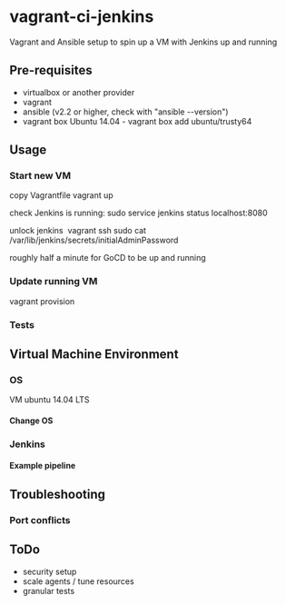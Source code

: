 # vagrant-ci-jenkins
Vagrant and Ansible setup to spin up a VM with Jenkins up and running

## Pre-requisites

- virtualbox or another provider
- vagrant
- ansible (v2.2 or higher, check with "ansible --version")
- vagrant box Ubuntu 14.04 - vagrant box add ubuntu/trusty64

## Usage

### Start new VM

copy Vagrantfile
vagrant up

check Jenkins is running: sudo service jenkins status
localhost:8080

unlock jenkins
<image>
vagrant ssh
sudo cat /var/lib/jenkins/secrets/initialAdminPassword


roughly half a minute for GoCD to be up and running


### Update running VM

vagrant provision

### Tests

## Virtual Machine Environment

### OS

VM ubuntu 14.04 LTS

#### Change OS


### Jenkins

#### Example pipeline

## Troubleshooting

### Port conflicts

## ToDo

- security setup
- scale agents / tune resources
- granular tests
